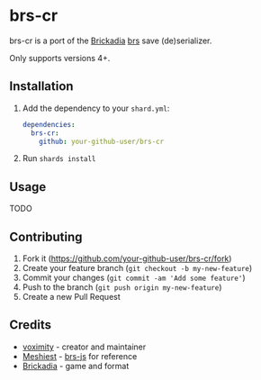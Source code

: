 # brs-cr

brs-cr is a port of the [Brickadia](https://brickadia.com/) [brs](https://github.com/brickadia/brs) save (de)serializer.

Only supports versions 4+.

## Installation

1. Add the dependency to your `shard.yml`:

   ```yaml
   dependencies:
     brs-cr:
       github: your-github-user/brs-cr
   ```

2. Run `shards install`

## Usage

TODO

## Contributing

1. Fork it (<https://github.com/your-github-user/brs-cr/fork>)
2. Create your feature branch (`git checkout -b my-new-feature`)
3. Commit your changes (`git commit -am 'Add some feature'`)
4. Push to the branch (`git push origin my-new-feature`)
5. Create a new Pull Request

## Credits

- [voximity](https://github.com/voximity) - creator and maintainer
- [Meshiest](https://github.com/Meshiest) - [brs-js](https://github.com/Meshiest/brs-js) for reference
- [Brickadia](https://github.com/brickadia) - game and format

